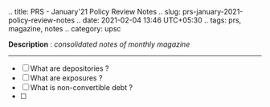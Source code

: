 .. title: PRS - January'21 Policy Review Notes
.. slug: prs-january-2021-policy-review-notes
.. date: 2021-02-04 13:46 UTC+05:30
.. tags: prs, magazine, notes
.. category: upsc

**Description** : *consolidated notes of monthly magazine*

***
<!-- TEASER_END -->

- [ ] What are depositories ? 
- [ ] What are exposures ? 
- [ ] What is non-convertible debt ? 
- [ ] 
